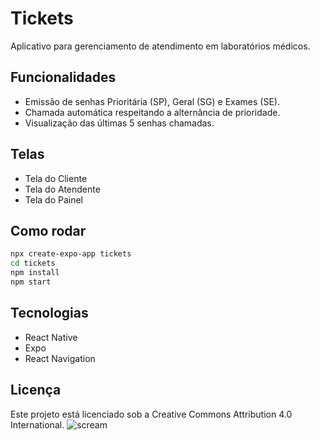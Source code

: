 
# Tickets

Aplicativo para gerenciamento de atendimento em laboratórios médicos.

## Funcionalidades

- Emissão de senhas Prioritária (SP), Geral (SG) e Exames (SE).
- Chamada automática respeitando a alternância de prioridade.
- Visualização das últimas 5 senhas chamadas.

## Telas

- Tela do Cliente
- Tela do Atendente
- Tela do Painel

## Como rodar

```bash
npx create-expo-app tickets
cd tickets
npm install
npm start
```

## Tecnologias

- React Native
- Expo
- React Navigation

## Licença

Este projeto está licenciado sob a Creative Commons Attribution 4.0 International.
![scream](https://github.com/user-attachments/assets/5af673ed-f637-4ab9-a585-6e5b530bcaf1)

